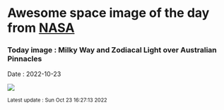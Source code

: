 
# Awesome space image of the day from [NASA](https://api.nasa.gov/)

### Today image : Milky Way and Zodiacal Light over Australian Pinnacles
Date : 2022-10-23

![](https://apod.nasa.gov/apod/image/2210/ZodiacalPinnacles_Zhang_1080.jpg)

<small>Latest update : Sun Oct 23 16:27:13 2022</small>
        